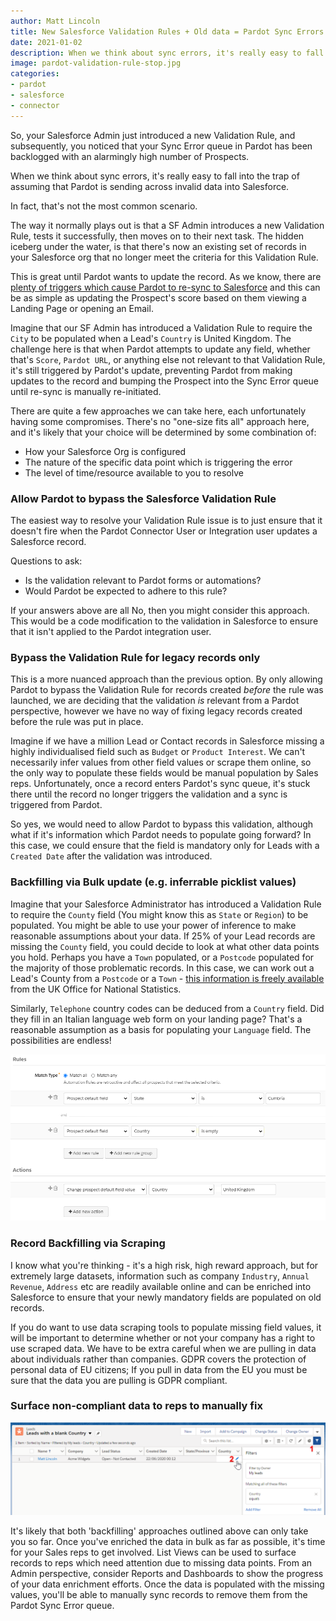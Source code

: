 ```yaml
---
author: Matt Lincoln
title: New Salesforce Validation Rules + Old data = Pardot Sync Errors
date: 2021-01-02
description: When we think about sync errors, it's really easy to fall into the trap of assuming that Pardot is sending across invalid data into Salesforce...
image: pardot-validation-rule-stop.jpg
categories:
- pardot
- salesforce
- connector 
---
```


So, your Salesforce Admin just introduced a new Validation Rule, and subsequently, you noticed that your Sync Error queue in Pardot has been backlogged with an alarmingly high number of Prospects. 

When we think about sync errors, it's really easy to fall into the trap of assuming that Pardot is sending across invalid data into Salesforce.

In fact, that's not the most common scenario.

The way it normally plays out is that a SF Admin introduces a new Validation Rule, tests it successfully, then moves on to their next task. The hidden iceberg under the water, is that there's now an existing set of records in your Salesforce org that no longer meet the criteria for this Validation Rule.

This is great until Pardot wants to update the record. As we know, there are [plenty of triggers which cause Pardot to re-sync to Salesforce](https://help.salesforce.com/articleView?id=pardot_activities_that_trigger_a_sync_from_pardot_to_salesforce.htm&type=5) and this can be as simple as updating the Prospect's score based on them viewing a Landing Page or opening an Email.

Imagine that our SF Admin has introduced a Validation Rule to require the `City` to be populated when a Lead's `Country` is United Kingdom. The challenge here is that when Pardot attempts to update any field, whether that's `Score`, `Pardot URL`, or anything else not relevant to that Validation Rule, it's still triggered by Pardot's update, preventing Pardot from making updates to the record and bumping the Prospect into the Sync Error queue until re-sync is manually re-initiated.

There are quite a few approaches we can take here, each unfortunately having some compromises. There's no "one-size fits all" approach here, and it's likely that your choice will be determined by some combination of:

*   How your Salesforce Org is configured
*   The nature of the specific data point which is triggering the error
*   The level of time/resource available to you to resolve

### Allow Pardot to bypass the Salesforce Validation Rule

The easiest way to resolve your Validation Rule issue is to just ensure that it doesn't fire when the Pardot Connector User or Integration user updates a Salesforce record.

Questions to ask:

*   Is the validation relevant to Pardot forms or automations?
*   Would Pardot be expected to adhere to this rule?

If your answers above are all No, then you might consider this approach. This would be a code modification to the validation in Salesforce to ensure that it isn't applied to the Pardot integration user.

### Bypass the Validation Rule for legacy records only

This is a more nuanced approach than the previous option. By only allowing Pardot to bypass the Validation Rule for records created *before* the rule was launched, we are deciding that the validation *is* relevant from a Pardot perspective, however we have no way of fixing legacy records created before the rule was put in place.

Imagine if we have a million Lead or Contact records in Salesforce missing a highly individualised field such as `Budget` or `Product Interest`. We can't necessarily infer values from other field values or scrape them online, so the only way to populate these fields would be manual population by Sales reps. Unfortunately, once a record enters Pardot's sync queue, it's stuck there until the record no longer triggers the validation and a sync is triggered from Pardot. 

So yes, we would need to allow Pardot to bypass this validation, although what if it's information which Pardot needs to populate going forward? In this case, we could ensure that the field is mandatory only for Leads with a `Created Date` after the validation was introduced.

### Backfilling via Bulk update (e.g. inferrable picklist values)

Imagine that your Salesforce Administrator has introduced a Validation Rule to require the `County` field (You might know this as `State` or `Region`) to be populated. You might be able to use your power of inference to make reasonable assumptions about your data. If 25% of your Lead records are missing the `County` field, you could decide to look at what other data points you hold. Perhaps you have a `Town` populated, or a `Postcode` populated for the majority of those problematic records. In this case, we can work out a Lead's County from a `Postcode` or a `Town` - [this information is freely available](https://geoportal.statistics.gov.uk/datasets/ons-postcode-directory-november-2019) from the UK Office for National Statistics.

Similarly, `Telephone` country codes can be deduced from a `Country` field. Did they fill in an Italian language web form on your landing page? That's a reasonable assumption as a basis for populating your `Language` field. The possibilities are endless!

![](country-enrichment.png)

### Record Backfilling via Scraping

I know what you're thinking - it's a high risk, high reward approach, but for extremely large datasets, information such as company `Industry`, `Annual Revenue`, `Address` etc are readily available online and can be enriched into Salesforce to ensure that your newly mandatory fields are populated on old records.

If you do want to use data scraping tools to populate missing field values, it will be important to determine whether or not your company has a right to use scraped data. We have to be extra careful when we are pulling in data about individuals rather than companies. GDPR covers the protection of personal data of EU citizens; If you pull in data from the EU you must be sure that the data you are pulling is GDPR compliant.

### Surface non-compliant data to reps to manually fix

![](salesforce-list-view-data-encrichment.png)

It's likely that both 'backfilling' approaches outlined above can only take you so far. Once you've enriched the data in bulk as far as possible, it's time for your Sales reps to get involved. List Views can be used to surface records to reps which need attention due to missing data points. From an Admin perspective, consider Reports and Dashboards to show the progress of your data enrichment efforts. Once the data is populated with the missing values, you'll be able to manually sync records to remove them from the Pardot Sync Error queue.